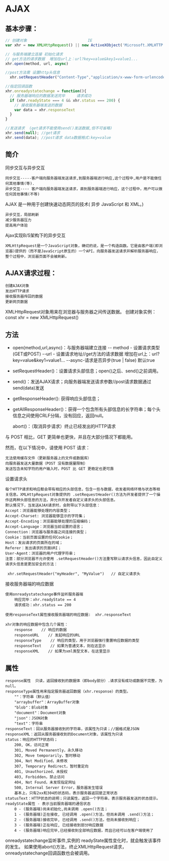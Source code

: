 # AJAX

## 基本步骤：
```js
// 创建对象                           IE
var xhr = new XMLHttpRequest() || new ActiveXObject('Microsoft.XMLHTTP')

// 与服务端建立连接 初始化请求 
// get方法的请求数据  增加在url上：url?key=value&key1=value1...
xhr.open(method, url, async)

//post方法需 设置http头信息 
  xhr.setRequestHeader("Content-Type","application/x-www-form-urlencoded")

//指定回调函数 
xhr.onreadystatechange = function(){    
  // 服务器端响应的数据发送完毕     请求成功
  if (xhr.readyState === 4 && xhr.status === 200) {
    // 接收服务器端发送的数据
    var data = xhr.responseText
  } 
}

//发送请求  (get请求不能使用send()发送数据,但不可省略)
xhr.send(null); //get请求
xhr.send(data); //post请求 data数据格式:key=value
```


## 简介
同步交互与异步交互
>
    同步交互-----客户端向服务器端发送请求,到服务器端进行响应,这个过程中,用户是不能做任何其他事情(等).
    异步交互---- 客户端向服务器端发送请求，直到服务器端进行响应，这个过程中，用户可以做任何其他事情(不等)

AJAX 是一种用于创建快速动态网页的技术( 异步 JavaScript 和 XML。)

    异步交互，局部刷新
    减少服务器压力
    提高用户体验

Ajax实现B/S架构下的异步交互
>
    XMLHttpRequest是一个JavaScript对象，确切的说，是一个构造函数。它是由客户端(即浏览器)提供的（而不是JavaScript原生的）一个API，向服务器发送请求并解析服务器响应，整个过程中，浏览器页面不会被刷新。


## AJAX请求过程：
>
    创建AJAX对象
    发出HTTP请求
    接收服务器传回的数据
    更新网页数据

XMLHttpRequest对象用来在浏览器与服务器之间传送数据。
创建对象实例：  const xhr = new XMLHttpRequest()

## 方法
* open(method,url,async)：与服务器端建立连接
        --  method - 设置请求类型(GET或POST)
        --url - 设置请求地址//get方法的请求数据 增加在url上：url?key=value&key1=value1...
        --async-请求是否异步(true | false) 默认true
* setRequestHeader()：设置请求头部信息；open()之后、send()之前调用。

* send()：发送AJAX请求；向服务器端发送请求参数//post请求数据通过send(data)发送

* getResponseHeader(): 获得响应头部信息；

* getAllResponseHeader()：获得一个包含所有头部信息的长字符串；每个头信息之间使用CRLF分隔，没有回应，返回null。

    abort()：（取消异步请求）终止已经发出的HTTP请求


与 POST 相比，GET 更简单也更快，并且在大部分情况下都能用。

然而，在以下情况中，请使用 POST 请求：
>
    无法使用缓存文件（更新服务器上的文件或数据库）
    向服务器发送大量数据（POST 没有数据量限制）
    发送包含未知字符的用户输入时，POST 比 GET 更稳定也更可靠

设置请求头
>
    每个HTTP请求和响应都会带有相应的头部信息，包含一些与数据，收发者网络环境与状态等相关信息。XMLHttpRequest对象提供的 .setRequestHeader()方法为开发者提供了一个操作这两种头部信息的方法，并允许开发者自定义请求头的头部信息。
    默认情况下，当发送AJAX请求时，会附带以下头部信息：
    Accept：浏览器能够处理的内容类型；
    Accept-Charset: 浏览器能够显示的字符集；
    Accept-Encoding：浏览器能够处理的压缩编码；
    Accept-Language：浏览器当前设置的语言；
    Connection：浏览器与服务器之间连接的类型；
    Cookie：当前页面设置的任何Cookie；
    Host：发出请求的页面所在的域；
    Referer：发出请求的页面URI；
    User-Agent：浏览器的用户代理字符串；
    注意：部分浏览器不允许使用 .setRequestHeader()方法重写默认请求头信息，因此自定义请求头信息是更加安全的方法：

     xhr.setRequestHeader("myHeader", "MyValue")   // 自定义请求头


接收服务器端的响应数据
 >
    使用onreadystatechange事件监听服务器端
        响应完毕：xhr.readyState == 4
        请求成功：xhr.status == 200

    使用responseText属性接收服务器端的响应数据:  xhr.responseText

    xhr对象的响应数据中包含几个属性：
        response    // 响应的数据
        responseURL    // 发起响应的URL
        responseType    // 响应的类型，用于浏览器强行重置响应数据的类型
        responseText    // 如果为普通文本，则在这显示
        responseXML    // 如果为xml类型文本，在这里显示

## 属性
>
    response属性  只读，返回接收到的数据体（即body部分）.请求没有成功或数据不完整，为null。
    responseType属性用来指定服务器返回数据（xhr.response）的类型。
        ""：字符串（默认值）
        "arraybuffer"：ArrayBuffer对象
        "blob"：Blob对象
        "document"：Document对象
        "json"：JSON对象
        "text"：字符串
    responseText：回从服务器接收到的字符串，该属性为只读；//据格式是JSON
    responseXML：返回从服务器接收到的Document对象，该属性为只读
    status：响应的HTTP状态码；
        200, OK，访问正常
        301, Moved Permanently，永久移动
        302, Move temporarily，暂时移动
        304, Not Modified，未修改
        307, Temporary Redirect，暂时重定向
        401, Unauthorized，未授权
        403, Forbidden，禁止访问
        404, Not Found，未发现指定网址
        500, Internal Server Error，服务器发生错误
        基本上，只有2xx和304的状态码，表示服务器返回是正常状态
    statusText：HTTP状态的说明；只读属性，返回一个字符串，表示服务器发送的状态提示。
    readyState属性 - 表示当前服务器端的通信状态
        0 - (服务器端)尚未初始化,尚未调用 .open()方法；
        1 - (服务器端)正在接收, 已经调用 .open()方法，但尚未调用 .send()方法；
        2 - (服务器端)接收完毕, 已经调用 .send()方法，但尚未接收到响应；
        3 - (服务器端)正在响应, 已经接收到部分响应数据
        4 - (服务器端)响应完毕,已经接收到全部响应数据，而且已经可以在客户端使用了

 onreadystatechange监听事件,实例的 readyState属性变化时，就会触发该事件的发生。
如果使用abort()方法，终止XMLHttpRequest请求，onreadystatechange回调函数也会被调用。



